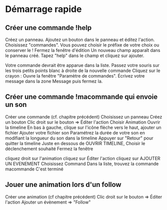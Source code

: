 # Démarrage rapide


## Créer une commande !help

Créez un panneau. 
Ajoutez un bouton dans le panneau et éditez l'action. 
Choisissez "commandes".  Vous pouvez choisir le préfixe de votre choix ou conserver le !
Fermez  la fenêtre d'édition
Un nouveau champ apparaît dans le panneau créé.
Tapez "help" dans le champ et cliquez sur ajouter.

Votre commande devrait être apparue dans la liste.
Passez votre souris sur les trois petits points blanc à droite de la nouvelle commande 
Cliquez sur le crayon : Ouvre la fenêtre "Paramètre de commandes".
Écrivez votre message dans la zone Message puis fermez la.


## Créer une commande !macommande qui envoie un son

Créer une commande (cf. chapitre précédent)
Choisissez un panneau
Créez un bouton
Clic droit sur le bouton => Éditer l'action
Choisir Animation
Ouvrir la timeline
En bas à gauche, clique sur l'icône flèche vers le haut, ajouter un fichier
Ajouter votre fichier son
Paramétrez la durée de votre son en modifiant la longueur du son dans la timeline
Appuyer sur "Retour" pour quitter la timeline
Juste en dessous de OUVRIR TIMELINE, Choisir le déclenchement souhaité
Fermez la fenêtre

cliquez droit sur l'animation
cliquez sur Éditer l'action
cliquez sur AJOUTER UN EVENEMENT
Choisissez Command
Dans la liste, trouvez la commande macommande
C'est terminé


## Jouer une animation lors d'un follow

Créer une animation (cf chapitre précédent)
Clic droit sur le bouton => Éditer l'action
Ajouter un évènement => "Follow"
